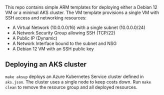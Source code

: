 This repo contains simple ARM templates for deploying either a Debian 12 VM or a minimal AKS cluster. The VM template provisions a single VM with SSH access and networking resources:

- A Virtual Network (10.0.0.0/16) with a single subnet (10.0.0.0/24)
- A Network Security Group allowing SSH (TCP/22)
- A Public IP (Dynamic)
- A Network Interface bound to the subnet and NSG
- A Debian 12 VM with an SSH public key

## Deploying an AKS cluster

`make aksup` deploys an Azure Kubernetes Service cluster defined in `aks.json`. The cluster uses a single node to keep costs down. Run `make clean` to remove the resource group and all deployed resources.
